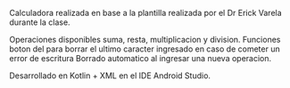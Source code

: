 Calculadora realizada en base a la plantilla realizada por el Dr Erick Varela durante la clase. 

Operaciones disponibles suma, resta, multiplicacion y division.
Funciones boton del para borrar el ultimo caracter ingresado en caso de cometer un error de escritura 
Borrado automatico al ingresar una nueva operacion.

Desarrollado en Kotlin + XML en el IDE Android Studio.

